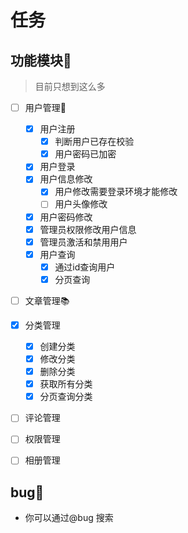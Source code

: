 # 任务

## 功能模块🚀

> 目前只想到这么多

- [ ] 用户管理👥
    - [x] 用户注册
        - [x] 判断用户已存在校验
        - [x] 用户密码已加密
    - [x] 用户登录
    - [x] 用户信息修改
        - [x] 用户修改需要登录环境才能修改
        - [ ] 用户头像修改
    - [x]  用户密码修改
    - [x] 管理员权限修改用户信息
    - [x] 管理员激活和禁用用户
    - [x] 用户查询
        - [x] 通过id查询用户
        - [x] 分页查询
- [ ] 文章管理📚
- [x] 分类管理
    - [X] 创建分类
    - [x] 修改分类
    - [x] 删除分类
    - [x] 获取所有分类
    - [x] 分页查询分类
- [ ] 评论管理
- [ ] 权限管理
- [ ] 相册管理


## bug🐛

+ 你可以通过@bug 搜索